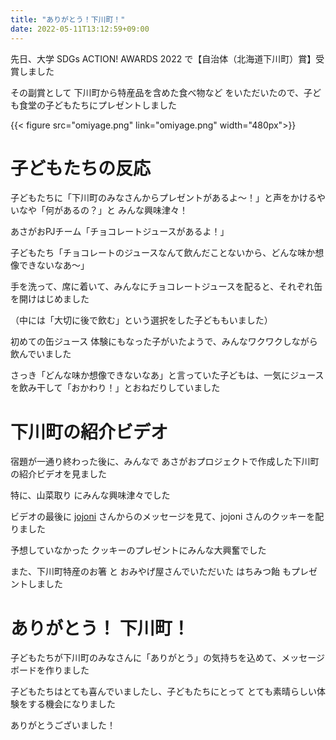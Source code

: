 ```yaml
---
title: "ありがとう！下川町！"
date: 2022-05-11T13:12:59+09:00
---
```

先日、大学 SDGs ACTION! AWARDS 2022 で【自治体（北海道下川町）賞】受賞しました 
<!--more-->

その副賞として 下川町から特産品を含めた食べ物など をいただいたので、子ども食堂の子どもたちにプレゼントしました

{{< figure src="omiyage.png" link="omiyage.png" width="480px">}}

# 子どもたちの反応
子どもたちに「下川町のみなさんからプレゼントがあるよ〜！」と声をかけるやいなや「何があるの？」と みんな興味津々！

あさがおPJチーム「チョコレートジュースがあるよ！」

子どもたち「チョコレートのジュースなんて飲んだことないから、どんな味か想像できないなあ〜」

手を洗って、席に着いて、みんなにチョコレートジュースを配ると、それぞれ缶を開けはじめました

（中には「大切に後で飲む」という選択をした子どももいました）

初めての缶ジュース 体験にもなった子がいたようで、みんなワクワクしながら飲んでいました

さっき「どんな味か想像できないなあ」と言っていた子どもは、一気にジュースを飲み干して「おかわり！」とおねだりしていました

# 下川町の紹介ビデオ
宿題が一通り終わった後に、みんなで あさがおプロジェクトで作成した下川町の紹介ビデオを見ました

特に、山菜取り にみんな興味津々でした

ビデオの最後に [jojoni](https://www.jojoni.co/) さんからのメッセージを見て、jojoni さんのクッキーを配りました

予想していなかった クッキーのプレゼントにみんな大興奮でした

また、下川町特産のお箸 と おみやげ屋さんでいただいた はちみつ飴 もプレゼントしました

# ありがとう！ 下川町！
子どもたちが下川町のみなさんに「ありがとう」の気持ちを込めて、メッセージボードを作りました

子どもたちはとても喜んでいましたし、子どもたちにとって とても素晴らしい体験をする機会になりました

ありがとうございました！